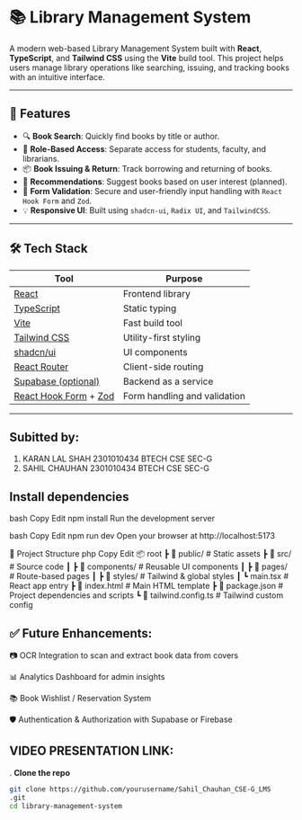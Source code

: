 # 📚 Library Management System

A modern web-based Library Management System built with **React**, **TypeScript**, and **Tailwind CSS** using the **Vite** build tool. This project helps users manage library operations like searching, issuing, and tracking books with an intuitive interface.

---

## 🚀 Features

- 🔍 **Book Search**: Quickly find books by title or author.
- 👤 **Role-Based Access**: Separate access for students, faculty, and librarians.
- 📦 **Book Issuing & Return**: Track borrowing and returning of books.
- 🧠 **Recommendations**: Suggest books based on user interest (planned).
- 📝 **Form Validation**: Secure and user-friendly input handling with `React Hook Form` and `Zod`.
- 💡 **Responsive UI**: Built using `shadcn-ui`, `Radix UI`, and `TailwindCSS`.

---

## 🛠️ Tech Stack

| Tool | Purpose |
|------|---------|
| [React](https://reactjs.org/) | Frontend library |
| [TypeScript](https://www.typescriptlang.org/) | Static typing |
| [Vite](https://vitejs.dev/) | Fast build tool |
| [Tailwind CSS](https://tailwindcss.com/) | Utility-first styling |
| [shadcn/ui](https://ui.shadcn.com/) | UI components |
| [React Router](https://reactrouter.com/) | Client-side routing |
| [Supabase (optional)](https://supabase.com/) | Backend as a service |
| [React Hook Form](https://react-hook-form.com/) + [Zod](https://zod.dev/) | Form handling and validation |

---
## Subitted by:
1. KARAN LAL SHAH 2301010434 BTECH CSE SEC-G
2. SAHIL CHAUHAN 2301010434 BTECH CSE SEC-G

## Install dependencies

bash
Copy
Edit
npm install
Run the development server

bash
Copy
Edit
npm run dev
Open your browser at http://localhost:5173

📁 Project Structure
php
Copy
Edit
📦 root
 ┣ 📁 public/               # Static assets
 ┣ 📁 src/                  # Source code
 ┃ ┣ 📁 components/        # Reusable UI components
 ┃ ┣ 📁 pages/             # Route-based pages
 ┃ ┣ 📁 styles/            # Tailwind & global styles
 ┃ ┗ main.tsx             # React app entry
 ┣ 📄 index.html           # Main HTML template
 ┣ 📄 package.json         # Project dependencies and scripts
 ┗ 📄 tailwind.config.ts   # Tailwind custom config


## ✅ Future Enhancements:
📷 OCR Integration to scan and extract book data from covers

📊 Analytics Dashboard for admin insights

📚 Book Wishlist / Reservation System

🛡️ Authentication & Authorization with Supabase or Firebase

## VIDEO PRESENTATION LINK: 


. **Clone the repo**
   ```bash
   git clone https://github.com/yourusername/Sahil_Chauhan_CSE-G_LMS
.git
   cd library-management-system
